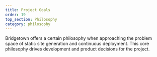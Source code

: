 ```yaml
---
title: Project Goals
order: 19
top_section: Philosophy
category: philosophy
---
```


Bridgetown offers a certain philosophy when approaching the problem space of static
site generation and continuous deployment. This core philosophy drives development and product decisions for the project.